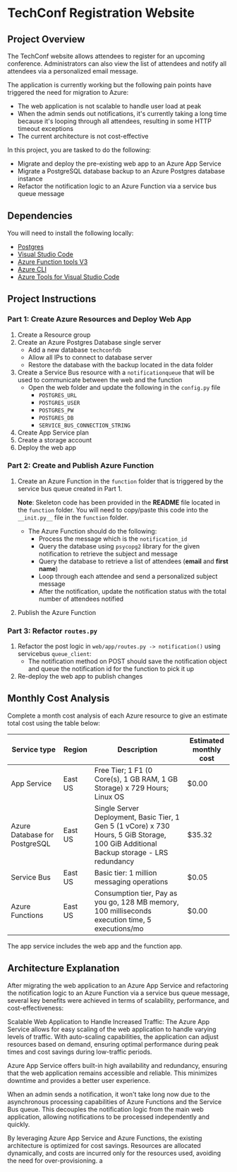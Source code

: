 # TechConf Registration Website

## Project Overview
The TechConf website allows attendees to register for an upcoming conference. Administrators can also view the list of attendees and notify all attendees via a personalized email message.

The application is currently working but the following pain points have triggered the need for migration to Azure:
 - The web application is not scalable to handle user load at peak
 - When the admin sends out notifications, it's currently taking a long time because it's looping through all attendees, resulting in some HTTP timeout exceptions
 - The current architecture is not cost-effective 

In this project, you are tasked to do the following:
- Migrate and deploy the pre-existing web app to an Azure App Service
- Migrate a PostgreSQL database backup to an Azure Postgres database instance
- Refactor the notification logic to an Azure Function via a service bus queue message

## Dependencies

You will need to install the following locally:
- [Postgres](https://www.postgresql.org/download/)
- [Visual Studio Code](https://code.visualstudio.com/download)
- [Azure Function tools V3](https://docs.microsoft.com/en-us/azure/azure-functions/functions-run-local?tabs=windows%2Ccsharp%2Cbash#install-the-azure-functions-core-tools)
- [Azure CLI](https://docs.microsoft.com/en-us/cli/azure/install-azure-cli?view=azure-cli-latest)
- [Azure Tools for Visual Studio Code](https://marketplace.visualstudio.com/items?itemName=ms-vscode.vscode-node-azure-pack)

## Project Instructions

### Part 1: Create Azure Resources and Deploy Web App
1. Create a Resource group
2. Create an Azure Postgres Database single server
   - Add a new database `techconfdb`
   - Allow all IPs to connect to database server
   - Restore the database with the backup located in the data folder
3. Create a Service Bus resource with a `notificationqueue` that will be used to communicate between the web and the function
   - Open the web folder and update the following in the `config.py` file
      - `POSTGRES_URL`
      - `POSTGRES_USER`
      - `POSTGRES_PW`
      - `POSTGRES_DB`
      - `SERVICE_BUS_CONNECTION_STRING`
4. Create App Service plan
5. Create a storage account
6. Deploy the web app

### Part 2: Create and Publish Azure Function
1. Create an Azure Function in the `function` folder that is triggered by the service bus queue created in Part 1.

      **Note**: Skeleton code has been provided in the **README** file located in the `function` folder. You will need to copy/paste this code into the `__init.py__` file in the `function` folder.
      - The Azure Function should do the following:
         - Process the message which is the `notification_id`
         - Query the database using `psycopg2` library for the given notification to retrieve the subject and message
         - Query the database to retrieve a list of attendees (**email** and **first name**)
         - Loop through each attendee and send a personalized subject message
         - After the notification, update the notification status with the total number of attendees notified
2. Publish the Azure Function

### Part 3: Refactor `routes.py`
1. Refactor the post logic in `web/app/routes.py -> notification()` using servicebus `queue_client`:
   - The notification method on POST should save the notification object and queue the notification id for the function to pick it up
2. Re-deploy the web app to publish changes

## Monthly Cost Analysis
Complete a month cost analysis of each Azure resource to give an estimate total cost using the table below:

| Service type                    | Region  | Description                                                                                                               | Estimated monthly cost |
|---------------------------------|---------|---------------------------------------------------------------------------------------------------------------------------|------------------------|
| App Service                     | East US | Free Tier; 1 F1 (0 Core(s), 1 GB RAM, 1 GB Storage) x 729 Hours; Linux OS                                                 | $0.00                  |
| Azure Database for PostgreSQL   | East US | Single Server Deployment, Basic Tier, 1 Gen 5 (1 vCore) x 730 Hours, 5 GiB Storage, 100 GiB Additional Backup storage - LRS redundancy | $35.32                 |
| Service Bus                     | East US | Basic tier: 1 million messaging operations                                                                                | $0.05                  |
| Azure Functions                 | East US | Consumption tier, Pay as you go, 128 MB memory, 100 milliseconds execution time, 5 executions/mo                          | $0.00                  |


The app service includes the web app and the function app.

## Architecture Explanation
After migrating the web application to an Azure App Service and refactoring the notification logic to an Azure Function via a service bus queue message, several key benefits were achieved in terms of scalability, performance, and cost-effectiveness:

Scalable Web Application to Handle Increased Traffic: The Azure App Service allows for easy scaling of the web application to handle varying levels of traffic. With auto-scaling capabilities, the application can adjust resources based on demand, ensuring optimal performance during peak times and cost savings during low-traffic periods.

Azure App Service offers built-in high availability and redundancy, ensuring that the web application remains accessible and reliable. This minimizes downtime and provides a better user experience.

When an admin sends a notification, it won't take long now due to the asynchronous processing capabilities of Azure Functions and the Service Bus queue. This decouples the notification logic from the main web application, allowing notifications to be processed independently and quickly.

By leveraging Azure App Service and Azure Functions, the existing architecture is optimized for cost savings. Resources are allocated dynamically, and costs are incurred only for the resources used, avoiding the need for over-provisioning.
a